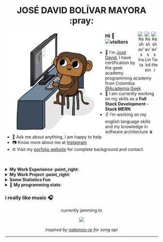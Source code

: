 <div align='center'><h1>JOSÉ DAVID BOLÍVAR MAYORA :pray:</h1></div>
<div align="center">
<a href="https://twitter.com/Keshavsingh4522" target="_blank" rel="nofollow"><img align="right" alt="Keshav's Twitter" width="22px" src="https://img.icons8.com/color/48/000000/twitter--v2.png" /></a><a href="https://www.linkedin.com/in/keshavsingh4522" target="_blank" rel="nofollow"><img align="right" alt="Keshav's Linkdein" width="22px" src="https://img.icons8.com/color/48/000000/linkedin-2--v2.png" /></a><a href="https://www.instagram.com/keshavsingh3197" target="_blank" rel="nofollow"><img align="right" alt="Keshav's Insta" width="22px" src="https://img.icons8.com/color/48/000000/instagram-new--v2.png" /></a>
</div>

<img src='https://github.com/keshavsingh4522/keshavsingh4522/blob/master/Assets/Monkey_Kid_Coding.gif' align='left'>

### Hi  👋  ![visitors](https://visitor-badge.glitch.me/badge?page_id=https://github.com/keshavsingh4522)
- :school: I'm [José David](https://josedbolivarma.github.io/), I have certification by the geek academy programming academy from Colombia <a href="https://academiageek.co/">@Academia Geek  </a>
- 🔭 I am currently working on my skills as a **Full Stack Development - Stack MERN**
- ✌ I’m working on my english language skills and my knowledge in software architecture ♛
- 💬 Ask me about anything, I am happy to help
- 📷 Know more about me at [Instagram](https://www.instagram.com/josedbolivarm/) 
- 🌐 Visit my [porfolio website](https://josedbolivarma.github.io/) for complete background and contact.

<br />
<br />

<!-- start work experience section -->
<details>
<summary><b> My Work Experience :point_right: </b></summary>
<table>
  <thead>
    <tr>
      <th>Job Name</th>
      <th>Roles & responsibilities</th>
      <th>Duration</th>
    </tr>
  </thead>
  <tbody>
    <tr>
      <td><b><a href="https://www.unthinkable.co/">Junior Associate - IT at Unthinkable Solution LLP</a> </b></td>
      <td>.Net and AWS Cloud Devloper</td>
      <td>August 2021 - Present</td>
    </tr>
  	<tr>
      <td><b><a href="https://www.unthinkable.co/">Junior Associate Intern at Unthinkable Solution LLP</a> </b></td>
      <td>Learning and practising of ASP.NET,C#</td>
      <td>January 2021 - August 2021</td>
    </tr>
    <tr>
      <td><b><a href="https://www.chegg.com/">Expert at Chegg</a> </b></td>
      <td>Solving questions.</td>
      <td>October 2020 - January 2021</td>
    </tr>
    <tr>
      <td><b>Problem Setter(Procode)</b></td>
      <td>Setting Problems ranging from easy to medium and hard levels</td>
      <td>March 2020 - Aprail 2020</td>
    </tr>
     <tr>
      <td><b><a href="https://www.atg.world/">Frontend Developer at ATG</a></b></td>
      <td>working on frontend of website</td>
      <td>July 2019 - August 2019</td>
    </tr>
  </tbody>
</table>
</details>
<!-- end work experience section -->

<!-- start work project section -->
<details>
<summary><b> My Work Project :point_right:</b></summary>
<table>
  <thead>
    <tr>
      <th>Project Name</th>
      <th>Skills used</th>
      <th>Description</th>
    </tr>
  </thead>
  <tbody>
    <tr>
      <td><a href='https://todo-codewithkeshav.herokuapp.com'>Todo-App</a></td>
      <td>Python</td>
      <td>this is my first flask project</td>
    </tr>
    <tr>
      <td><a href='https://keshavsingh4522.github.io/Projects/Calculator/'>Calculator</a></td>
      <td>Html,Css</td>
      <td>It is a simple calculator which do +,-,\*,/  operation</td>
    </tr>
    <tr>
      <td><a href="https://keshavsingh4522.github.io/Projects/CodeEditor/">CodeEditor</a></td>
      <td>HTML,CSS,Javascript</td>
      <td>write html cod here and result will display there</td>
    </tr>
    <tr>
      <td><a href='https://keshavsingh4522.github.io/Projects/Wordpad/'>Wordpad</a></td>
      <td>Html,Css,Javascript</td>
      <td>its functionality look like as wordpad</td>
    </tr>
    <tr>
      <td><a href='https://keshavsingh4522.github.io/Projects/address%20maker/'>Address Maker</a></td>
      <td>Html,Css,Javascript</td>
      <td>it generates address in desing format by fiiling the details</td>
    </tr>
    <tr>
      <td><a href="https://keshavsingh4522.github.io/Projects/switcher-app/">Switcher app</a></td>
      <td>HTML,CSS,jQuery</td>
      <td>It changes  the text color by drag and drp color on text</td>
    </tr>
    <tr>
      <td><a href='https://keshavsingh4522.github.io/music-player/'>Music Player</a></td>
      <td>HTML,HTML5,CSS,CSS3,Javascript,jQuery</td>
      <td>add songs and play music,it also uses to store data in  INDEXEDB Database by which we can play songs,if we not clear the catch then song will remain stored in database.</td>
    </tr>
  </tbody>
</table>
</details>
<!-- end work project section -->

<!-- start statics fun section -->
<details>
<summary><b> Some Statistics Fun </b></summary>
<div align="center">
<img src='https://github-readme-stats.vercel.app/api?username=keshavsingh4522&show_icons=true&theme=tokyonight&count_private=true&line_height=40'  align="left" />
<img src='https://github-readme-stats.vercel.app/api/top-langs/?username=keshavsingh4522&theme=tokyonight&hide_langs_below=4' />

[![trophy](https://github-profile-trophy.vercel.app/?username=keshavsingh4522&theme=onedark&row=1&column=7)](https://github.com/ryo-ma/github-profile-trophy)

![](https://github-readme-streak-stats.herokuapp.com/?user=keshavsingh4522&theme=dark)

<img src="https://activity-graph.herokuapp.com/graph?username=keshavsingh4522&theme=react-dark&bg_color=20232a&hide_border=true" width="100%">

</div>
</details>
<!-- end statics fun section -->


<details> 
 <summary>🤖 <b>My programming stats</b>: </summary>
<br>

<!--START_SECTION:waka-->
**I'm an Early 🐤** 

```text
🌞 Morning    118 commits    ████░░░░░░░░░░░░░░░░░░░░░   18.32% 
🌆 Daytime    214 commits    ████████░░░░░░░░░░░░░░░░░   33.23% 
🌃 Evening    234 commits    █████████░░░░░░░░░░░░░░░░   36.34% 
🌙 Night      78 commits     ███░░░░░░░░░░░░░░░░░░░░░░   12.11%

```
📅 **I'm Most Productive on Sunday** 

```text
Monday       65 commits     ██░░░░░░░░░░░░░░░░░░░░░░░   10.09% 
Tuesday      94 commits     ███░░░░░░░░░░░░░░░░░░░░░░   14.6% 
Wednesday    75 commits     ███░░░░░░░░░░░░░░░░░░░░░░   11.65% 
Thursday     101 commits    ████░░░░░░░░░░░░░░░░░░░░░   15.68% 
Friday       82 commits     ███░░░░░░░░░░░░░░░░░░░░░░   12.73% 
Saturday     107 commits    ████░░░░░░░░░░░░░░░░░░░░░   16.61% 
Sunday       120 commits    ████░░░░░░░░░░░░░░░░░░░░░   18.63%

```


📊 **This Week I Spent My Time On** 

```text
💬 Programming Languages: 
Markdown                 34 mins             ████████████████████████░   97.77% 
YAML                     0 secs              ░░░░░░░░░░░░░░░░░░░░░░░░░   2.23%

```

**I Mostly Code in Jupyter Notebook** 

```text
Jupyter Notebook         10 repos            █████████████████░░░░░░░░   71.43% 
C++                      2 repos             ███░░░░░░░░░░░░░░░░░░░░░░   14.29% 
HTML                     1 repo              █░░░░░░░░░░░░░░░░░░░░░░░░   7.14% 
JavaScript               1 repo              █░░░░░░░░░░░░░░░░░░░░░░░░   7.14%

```



<!--END_SECTION:waka-->

</details>


<!-- start dynamic spotify spngs API -->
### i really like music :headphones:

<!-- Nothing weird to see here -->
<p align="center">currently jamming to</p>
<p align="center">
  <a href="https://spotify-now-playing-song.vercel.app/api/now-playing?open">
    <!-- Music bars move to the beat and are colored based on the track's happiness, danceability and energy! -->
    <img src="https://spotify-now-playing-song.vercel.app/api/now-playing">
  </a>
</p>

<p align="center">
  <!-- He came up with the idea of HOW to show React components as an img on a README.md and the now playing component! -->
  <i>inspired by <a href="https://github.com/natemoo-re">natemoo-re</a> for song api</i>
</p>
<!-- end dynamic spotify spngs API -->

<!-- start footer section -->

****

<!--
[![Profile views](http://hits.dwyl.com/keshavsingh4522/keshavsingh4522.svg)](http://hits.dwyl.com/keshavsingh4522/keshavsingh4522) 
-->
